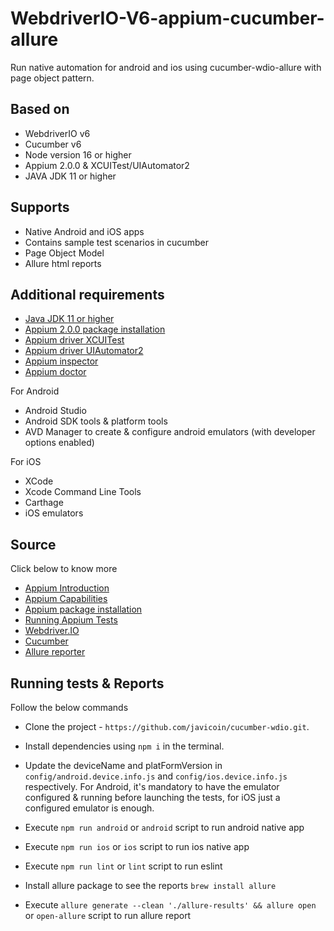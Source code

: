# WebdriverIO-V6-appium-cucumber-allure

Run native automation for android and ios using cucumber-wdio-allure with page object pattern.

## Based on

- WebdriverIO v6
- Cucumber v6
- Node version 16 or higher
- Appium 2.0.0 & XCUITest/UIAutomator2
- JAVA JDK 11 or higher

## Supports

- Native Android and iOS apps
- Contains sample test scenarios in cucumber
- Page Object Model
- Allure html reports

## Additional requirements

- [Java JDK 11 or higher](https://www.codejava.net/java-se/install-openjdk-18-on-macos/)
- [Appium 2.0.0 package installation](https://www.npmjs.com/package/appium/v/2.0.0-beta.40)
- [Appium driver XCUITest](http://appium.io/docs/en/drivers/ios-xcuitest/)
- [Appium driver UIAutomator2](https://www.npmjs.com/package/appium-uiautomator2-driver)
- [Appium inspector](https://github.com/appium/appium-inspector/releases)
- [Appium doctor](https://www.npmjs.com/package/appium-doctor)

For Android
- Android Studio
- Android SDK tools & platform tools
- AVD Manager to create & configure android emulators (with developer options enabled)

For iOS
- XCode
- Xcode Command Line Tools
- Carthage
- iOS emulators


## Source

Click below to know more 
- [Appium Introduction](http://appium.io/docs/en/about-appium/intro/)
- [Appium Capabilities](http://appium.io/docs/en/writing-running-appium/caps/)
- [Appium package installation](https://www.npmjs.com/package/appium/v/2.0.0-beta.40)
- [Running Appium Tests](http://appium.io/docs/en/writing-running-appium/running-tests/)
- [Webdriver.IO](https://webdriver.io/docs/)
- [Cucumber](https://cucumber.io/docs/cucumber/)
- [Allure reporter](https://webdriver.io/docs/allure-reporter)


## Running tests & Reports

Follow the below commands 
- Clone the project - `https://github.com/javicoin/cucumber-wdio.git`.

- Install dependencies using `npm i` in the terminal.

- Update the deviceName and platFormVersion in `config/android.device.info.js` and `config/ios.device.info.js` respectively. 
  For Android, it's mandatory to have the emulator configured & running before launching the tests, for iOS just a configured emulator is enough.

- Execute `npm run android` or `android` script to run android native app

- Execute `npm run ios` or `ios` script to run ios native app

- Execute `npm run lint` or `lint` script to run eslint

- Install allure package to see the reports `brew install allure` 

- Execute `allure generate --clean './allure-results' && allure open` or `open-allure` script to run allure report
